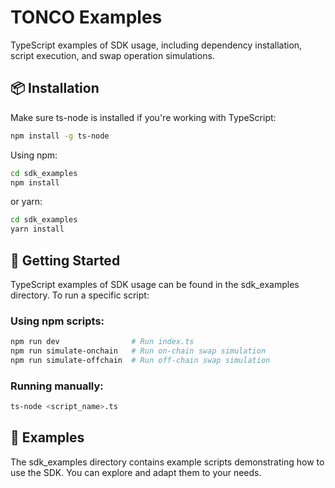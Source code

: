 # TONCO Examples

TypeScript examples of SDK usage, including dependency installation, script execution, and swap operation simulations.

## 📦 Installation

Make sure ts-node is installed if you're working with TypeScript:

```bash
npm install -g ts-node
```

Using npm:
```bash
cd sdk_examples
npm install
```
or yarn:
```bash
cd sdk_examples
yarn install
```

## 🚀 Getting Started

TypeScript examples of SDK usage can be found in the sdk_examples directory. To run a specific script:

### Using npm scripts:

```bash
npm run dev                # Run index.ts
npm run simulate-onchain   # Run on-chain swap simulation
npm run simulate-offchain  # Run off-chain swap simulation
```

### Running manually:

```bash
ts-node <script_name>.ts
```

## 📄 Examples

The sdk_examples directory contains example scripts demonstrating how to use the SDK. You can explore and adapt them to your needs.
